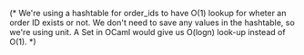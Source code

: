 (* We're using a hashtable for order_ids to have O(1) lookup for wheter an order ID exists or not.
   We don't need to save any values in the hashtable, so we're using unit. A Set in OCaml would
   give us O(logn) look-up instead of O(1). *)

